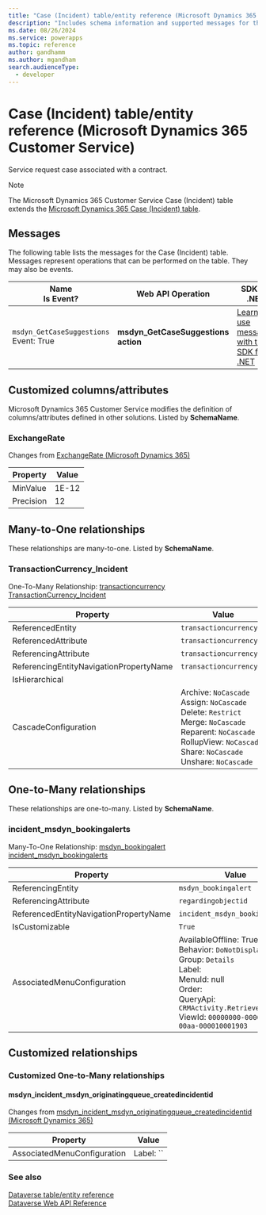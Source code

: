 ```yaml
---
title: "Case (Incident) table/entity reference (Microsoft Dynamics 365 Customer Service)"
description: "Includes schema information and supported messages for the Case (Incident) table/entity with Microsoft Dynamics 365 Customer Service."
ms.date: 08/26/2024
ms.service: powerapps
ms.topic: reference
author: gandhamm
ms.author: mgandham
search.audienceType: 
  - developer
---
```


# Case (Incident) table/entity reference (Microsoft Dynamics 365 Customer Service)

Service request case associated with a contract.

> [!NOTE]
> The Microsoft Dynamics 365 Customer Service Case (Incident) table extends the [Microsoft Dynamics 365 Case (Incident) table](/dynamics365/developer/entities/incident).


## Messages

The following table lists the messages for the Case (Incident) table.
Messages represent operations that can be performed on the table. They may also be events.

| Name <br />Is Event? |Web API Operation |SDK for .NET |
| ---- | ----- |----- |
| `msdyn_GetCaseSuggestions`<br />Event: True |**msdyn_GetCaseSuggestions action** |[Learn to use messages with the SDK for .NET](/power-apps/developer/data-platform/org-service/use-messages)|


## Customized columns/attributes

Microsoft Dynamics 365 Customer Service modifies the definition of columns/attributes defined in other solutions. Listed by **SchemaName**.

### <a name="BKMK_ExchangeRate"></a> ExchangeRate

Changes from [ExchangeRate (Microsoft Dynamics 365)](/dynamics365/developer/entities/incident#BKMK_ExchangeRate)

|Property|Value|
|---|---|
|MinValue|1E-12|
|Precision|12|


## Many-to-One relationships

These relationships are many-to-one. Listed by **SchemaName**.

### <a name="BKMK_TransactionCurrency_Incident"></a> TransactionCurrency_Incident

One-To-Many Relationship: [transactioncurrency TransactionCurrency_Incident](transactioncurrency.md#BKMK_TransactionCurrency_Incident)

|Property|Value|
|---|---|
|ReferencedEntity|`transactioncurrency`|
|ReferencedAttribute|`transactioncurrencyid`|
|ReferencingAttribute|`transactioncurrencyid`|
|ReferencingEntityNavigationPropertyName|`transactioncurrencyid`|
|IsHierarchical||
|CascadeConfiguration|Archive: `NoCascade`<br />Assign: `NoCascade`<br />Delete: `Restrict`<br />Merge: `NoCascade`<br />Reparent: `NoCascade`<br />RollupView: `NoCascade`<br />Share: `NoCascade`<br />Unshare: `NoCascade`|


## One-to-Many relationships

These relationships are one-to-many. Listed by **SchemaName**.

### <a name="BKMK_incident_msdyn_bookingalerts"></a> incident_msdyn_bookingalerts

Many-To-One Relationship: [msdyn_bookingalert incident_msdyn_bookingalerts](msdyn_bookingalert.md#BKMK_incident_msdyn_bookingalerts)

|Property|Value|
|---|---|
|ReferencingEntity|`msdyn_bookingalert`|
|ReferencingAttribute|`regardingobjectid`|
|ReferencedEntityNavigationPropertyName|`incident_msdyn_bookingalerts`|
|IsCustomizable|`True`|
|AssociatedMenuConfiguration|AvailableOffline: True<br />Behavior: `DoNotDisplay`<br />Group: `Details`<br />Label: <br />MenuId: null<br />Order: <br />QueryApi: `CRMActivity.RetrieveByObject`<br />ViewId: `00000000-0000-0000-00aa-000010001903`|


## Customized relationships

### Customized One-to-Many relationships

#### <a name="BKMK_msdyn_incident_msdyn_originatingqueue_createdincidentid"></a> msdyn_incident_msdyn_originatingqueue_createdincidentid

Changes from [msdyn_incident_msdyn_originatingqueue_createdincidentid (Microsoft Dynamics 365)](/dynamics365/developer/entities/incident#BKMK_msdyn_incident_msdyn_originatingqueue_createdincidentid)

|Property|Value|
|---|---|
|AssociatedMenuConfiguration|Label: ``|


### See also

[Dataverse table/entity reference](../about-entity-reference.md)  
[Dataverse Web API Reference](/power-apps/developer/data-platform/webapi/reference/about)   

